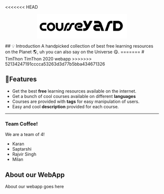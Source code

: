 <<<<<<< HEAD
<p align="center"><img src="/global_assets/courseyard-banner.png" height="80" width="auto"></p>
## 💡 Introduction
A handpicked collection of best free learning resources on the Planet 🌎, uh you can also say on the Universe 😋.
=======
# TimThon
TimThon 2020 webapp
>>>>>>> 52134247191cccca53263d3d77b5bba434671326

## 🤩Features

- Get the best **free** learning resources available on the internet.
- Get a bunch of cool courses available on different **languages**
- Courses are provided with **tags** for easy manipulation of users.
- Easy and cool **description** provided for each course.

--------------------------------------------
### Team Coffee!
We are a team of 4!
* Karan
* Saptarshi
* Rajvir Singh
* Milan

## About our WebApp
About our webapp goes here

